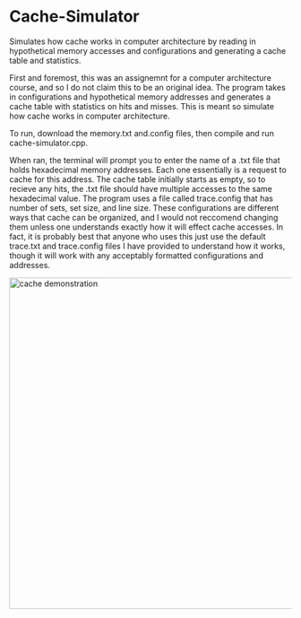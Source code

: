 # Cache-Simulator

Simulates how cache works in computer architecture by reading in hypothetical memory accesses and configurations and generating a cache table and statistics. 

First and foremost, this was an assignemnt for a computer architecture course, and so I do not claim this to be an original idea. The program takes in configurations and hypothetical memory addresses and generates a cache table with statistics on hits and misses. This is meant so simulate how cache works in computer architecture.

To run, download the memory.txt and.config files, then compile and run cache-simulator.cpp.

When ran, the terminal will prompt you to enter the name of a .txt file that holds hexadecimal memory addresses. Each one essentially is a request to cache for this address. The cache table initially starts as empty, so to recieve any hits, the .txt file should have multiple accesses to the same hexadecimal value. The program uses a file called trace.config that has number of sets, set size, and line size. These configurations are different ways that cache can be organized, and I would not reccomend changing them unless one understands exactly how it will effect cache accesses. In fact, it is probably best that anyone who uses this just use the default trace.txt and trace.config files I have provided to understand how it works, though it will work with any acceptably formatted configurations and addresses.

<img width="591" alt="cache demonstration" src="https://user-images.githubusercontent.com/60165504/159138806-19f6d7a4-df6a-40ed-8fc4-bb104b459db7.PNG">
